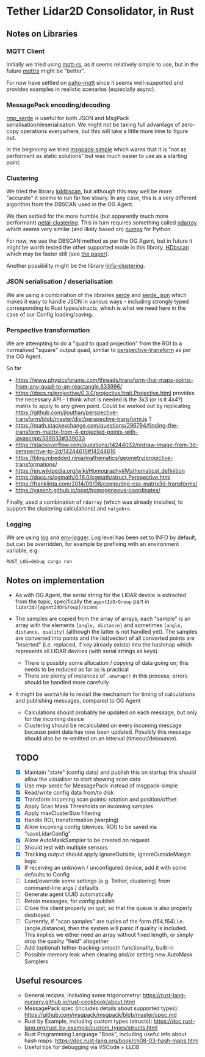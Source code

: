 # Tether Lidar2D Consolidator, in Rust

## Notes on Libraries

### MQTT Client
Initially we tried using [mqtt-rs](https://github.com/zonyitoo/mqtt-rs), as it seems relatively simple to use, but in the future [mqttrs](https://github.com/00imvj00/mqttrs) might be "better".

For now have settled on [paho-mqtt](https://crates.io/crates/paho-mqtt) since it seems well-supported and provides examples in realistic scenarios (especially async).

### MessagePack encoding/decoding
[rmp_serde](https://docs.rs/rmp-serde/latest/rmp_serde/) is useful for both JSON and MsgPack serialisation/deserialisation. We might not be taking full advantage of zero-copy operations everywhere, but this will take a little more time to figure out.

In the beginning we tried [msgpack-simple](https://crates.io/crates/msgpack_simple) which warns that it is "not as performant as static solutions" but was much easier to use as a starting point.


### Clustering
We tried the library [kddbscan](https://crates.io/crates/kddbscan), but although this may well be more "accurate" it seems to run far too slowly. In any case, this is a very different algorithm from the DBSCAN used in the OG Agent.

We then settled for the more humble (but apparently much more performant) [petal-clustering](https://crates.io/crates/petal-clustering). This in turn requires something called [ndarray](https://docs.rs/crate/ndarray/0.15.6) which seems very similar (and likely based on) [numpy](https://numpy.org/) for Python. 

For now, we use the DBSCAN method as per the OG Agent, but in future it might be worth tested the other supported mode in this library, [HDbscan](https://docs.rs/petal-clustering/0.5.1/petal_clustering/struct.HDbscan.html) which may be faster still (see [the paper](https://dl.acm.org/doi/abs/10.1145/3448016.3457296)).

Another possibility might be the library [linfa-clustering](https://crates.io/crates/linfa-clustering).

### JSON serialisation / deserialisation
We are using a combination of the libraries [serde](https://serde.rs/) and [serde_json](https://docs.rs/serde_json/latest/serde_json/#) which makes it easy to handle JSON in various ways - including strongly typed corresponding to Rust types/structs, which is what we need here in the case of our Config loading/saving.

### Perspective transformation
We are attempting to do a "quad to quad projection" from the ROI to a normalised "square" output quad, similar to [perspective-transform](https://www.npmjs.com/package/perspective-transform) as per the OG Agent.

So far
- https://www.physicsforums.com/threads/transform-that-maps-points-from-any-quad-to-an-reactangle.833996/
- https://docs.rs/projective/0.3.0/projective/trait.Projective.html provides the necessary API - I think what is needed is the 3x3 (or is it 4x4?) matrix to apply to any given point. Could be worked out by replicating https://github.com/jlouthan/perspective-transform/blob/master/dist/perspective-transform.js ?
- https://math.stackexchange.com/questions/296794/finding-the-transform-matrix-from-4-projected-points-with-javascript/339033#339033
- https://stackoverflow.com/questions/14244032/redraw-image-from-3d-perspective-to-2d/14244616#14244616
- https://blog.mbedded.ninja/mathematics/geometry/projective-transformations/
- https://en.wikipedia.org/wiki/Homography#Mathematical_definition
- https://docs.rs/cgmath/0.18.0/cgmath/struct.Perspective.html
- https://franklinta.com/2014/09/08/computing-css-matrix3d-transforms/
- https://yasenh.github.io/post/homogeneous-coordinates/

Finally, used a combination of `ndarray` (which was already installed, to support the clustering calculations) and `nalgebra`.

### Logging
We are using [log](https://crates.io/crates/log) and [env-logger](https://crates.io/crates/env_logger). Log level has been set to INFO by default, but can be overridden, for example by prefixing with an environment variable, e.g. 
```
RUST_LOG=debug cargo run
```

## Notes on implementation
- As with OG Agent, the serial string for the LIDAR device is extracted from the topic, specifically the `agentIdOrGroup` part in `lidar2d/{agentIdOrGroup}/scans`
- The samples are copied from the array of arrays; each "sample" is an array with the elements `[angle, distance]` and sometimes `[angle, distance, quality]` (although the latter is not handled yet). The samples are converted into points and the list(vector) of all converted points are "inserted" (i.e. replaced, if key already exists) into the hashmap which represents all LIDAR devices (with serial strings as keys). 
  - There is possibly some allocation / copying of data going on; this needs to be reduced as far as is practical
  - There are plenty of instances of `.unwrap()` in this process; errors should be handled more carefully
- It might be wortwhile to revisit the mechanism for timing of calculations and publishing messages, compared to OG Agent
  - Calculations should probably be updated on each message, but only for the incoming device
  - Clustering should be recalculated on every incoming message because point data has now been updated. Possibly this message should also be re-emitted on an interval (timeout/debounce).

  ## TODO
  - [x] Maintain "state" (config data) and publish this on startup this should allow the visualiser to start showing scan data
  - [x] Use rmp-serde for MessagePack instead of msgpack-simple
  - [x] Read/write config data from/to disk
  - [x] Transform incoming scan points: rotation and position/offset
  - [x] Apply Scan Mask Thresholds on incoming samples
  - [x] Apply maxClusterSize filtering
  - [x] Handle ROI, transformation (warping)
  - [x] Allow incoming config (devices, ROI) to be saved via "saveLidarConfig"
  - [x] Allow AutoMaskSampler to be created on request
  - [ ] Should test with multiple sensors
  - [x] Tracking output should apply ignoreOutside, ignoreOutsideMargin logic
  - [x] If receiving an unknown / unconfigured device, add it with some defaults to Config
  - [ ] Load/override some settings (e.g. Tether, clustering) from command-line args / defaults
  - [ ] Generate agent UUID automatically
  - [ ] Retain messages, for config publish
  - [ ] Close the client properly on quit, so that the queue is also properly destroyed
  - [ ] Currently, if "scan samples" are tuples of the form (f64,f64) i.e. (angle,distance), then the system will panic if quality is included. This implies we either need an array without fixed length, or simply drop the quality "field" altogether
  - [ ] Add (optional) tether-tracking-smooth functionality, built-in
  - [ ] Possible memory leak when clearing and/or setting new AutoMask Samplers

  ## Useful resources
  - General recipes, including some trigonometry: https://rust-lang-nursery.github.io/rust-cookbook/about.html
  - MessagePack spec (includes details about supported types): https://github.com/msgpack/msgpack/blob/master/spec.md
  - Rust by Example, including custom types (structs): https://doc.rust-lang.org/rust-by-example/custom_types/structs.html
  - Rust Programming Language "Book", including useful info about hash maps: https://doc.rust-lang.org/book/ch08-03-hash-maps.html
  - Useful tips for debugging via VSCode + LLDB
